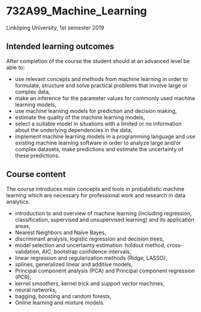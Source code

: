 # 732A99_Machine_Learning
Linköping University, 1st semester 2019 


## Intended learning outcomes

After completion of the course the student should at an advanced level be able to:

- use relevant concepts and methods from machine learning in order to formulate, structure and solve practical problems that involve large or complex data,
- make an inference for the parameter values for commonly used machine learning models,
- use machine learning models for prediction and decision making,
- estimate the quality of the machine learning models,
- select a suitable model in situations with a limited or no information about the underlying dependencies in the data,
- implement machine learning models in a programming language and use existing machine learning software in order to analyze large and/or complex datasets, make predictions and estimate the uncertainty of these predictions.


## Course content

The course introduces main concepts and tools in probabilistic machine learning which are necessary for professional work and research in data analytics.

- introduction to and overview of machine learning (including regression, classification, supervised and unsupervised learning) and its application areas,
- Nearest Neighbors and Naïve Bayes,
- discriminant analysis, logistic regression and decision trees,
- model selection and uncertainty estimation: holdout method, cross-validation, AIC, bootstrap confidence intervals,
- linear regression and regularization methods (Ridge, LASSO),
- splines, generalized linear and additive models,
- Principal component analysis (PCA) and Principal component regression (PCR),
- kernel smoothers, kernel trick and support vector machines,
- neural networks,
- bagging, boosting and random forests,
- Online learning and mixture models. 

